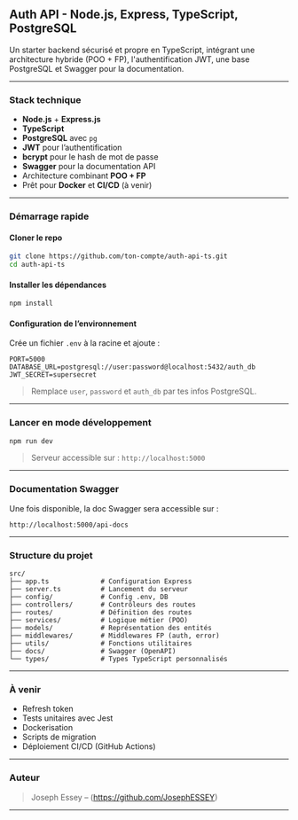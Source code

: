## Auth API - Node.js, Express, TypeScript, PostgreSQL

Un starter backend sécurisé et propre en TypeScript, intégrant une architecture hybride (POO + FP), l'authentification JWT, une base PostgreSQL et Swagger pour la documentation.

---

### Stack technique

* **Node.js** + **Express.js**
* **TypeScript**
* **PostgreSQL** avec `pg`
* **JWT** pour l’authentification
* **bcrypt** pour le hash de mot de passe
* **Swagger** pour la documentation API
* Architecture combinant **POO + FP**
* Prêt pour **Docker** et **CI/CD** (à venir)

---

### Démarrage rapide

#### Cloner le repo

```bash
git clone https://github.com/ton-compte/auth-api-ts.git
cd auth-api-ts
```

#### Installer les dépendances

```bash
npm install
```

#### Configuration de l’environnement

Crée un fichier `.env` à la racine et ajoute :

```env
PORT=5000
DATABASE_URL=postgresql://user:password@localhost:5432/auth_db
JWT_SECRET=supersecret
```

> Remplace `user`, `password` et `auth_db` par tes infos PostgreSQL.

---

### Lancer en mode développement

```bash
npm run dev
```

> Serveur accessible sur : `http://localhost:5000`

---

### Documentation Swagger

Une fois disponible, la doc Swagger sera accessible sur :

```
http://localhost:5000/api-docs
```

---

### Structure du projet

```
src/
├── app.ts             # Configuration Express
├── server.ts          # Lancement du serveur
├── config/            # Config .env, DB
├── controllers/       # Contrôleurs des routes
├── routes/            # Définition des routes
├── services/          # Logique métier (POO)
├── models/            # Représentation des entités
├── middlewares/       # Middlewares FP (auth, error)
├── utils/             # Fonctions utilitaires
├── docs/              # Swagger (OpenAPI)
└── types/             # Types TypeScript personnalisés
```

---

### À venir

* Refresh token
* Tests unitaires avec Jest
* Dockerisation
* Scripts de migration
* Déploiement CI/CD (GitHub Actions)

---

### Auteur

> Joseph Essey – (https://github.com/JosephESSEY)

---
